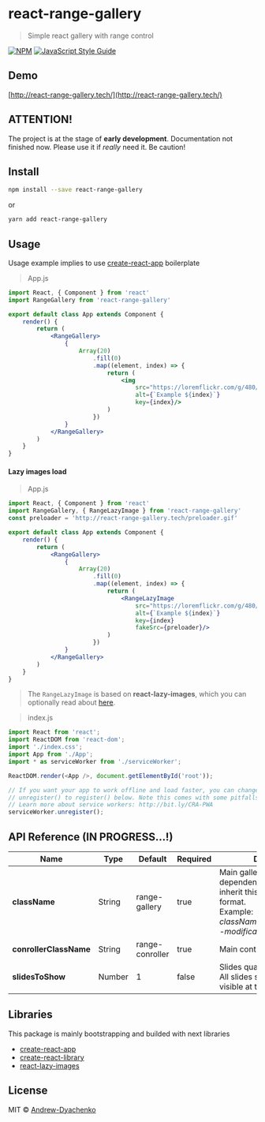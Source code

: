 # react-range-gallery

> Simple react gallery with range control

[![NPM](https://img.shields.io/npm/v/react-range-gallery.svg)](https://www.npmjs.com/package/react-range-gallery) [![JavaScript Style Guide](https://img.shields.io/badge/code_style-standard-brightgreen.svg)](https://standardjs.com)

## Demo
[http://react-range-gallery.tech/](http://react-range-gallery.tech/)

## ATTENTION!
The project is at the stage of **early development**. Documentation not finished now. Please use it if *really* need it. Be caution!

## Install

```bash
npm install --save react-range-gallery
```

or

```bash
yarn add react-range-gallery
```

## Usage
Usage example implies to use [create-react-app](https://facebook.github.io/create-react-app/) boilerplate
> App.js
```jsx
import React, { Component } from 'react'
import RangeGallery from 'react-range-gallery'

export default class App extends Component {
    render() {
        return (
            <RangeGallery>
                {
                    Array(20)
                        .fill(0)
                        .map((element, index) => {
                            return (
                                <img
                                    src="https://loremflickr.com/g/480/480/owl/all"
                                    alt={`Example ${index}`}
                                    key={index}/>
                            )
                        })
                }
            </RangeGallery>
        )
    }
}
```

#### Lazy images load
> App.js
```jsx
import React, { Component } from 'react'
import RangeGallery, { RangeLazyImage } from 'react-range-gallery'
const preloader = 'http://react-range-gallery.tech/preloader.gif'

export default class App extends Component {
    render() {
        return (
            <RangeGallery>
                {
                    Array(20)
                        .fill(0)
                        .map((element, index) => {
                            return (
                                <RangeLazyImage
                                    src="https://loremflickr.com/g/480/480/owl/all"
                                    alt={`Example ${index}`}
                                    key={index}
                                    fakeSrc={preloader}/>
                            )
                        })
                }
            </RangeGallery>
        )
    }
}
```
> The `RangeLazyImage` is based on **react-lazy-images**, which you can optionally read about [here](https://github.com/fpapado/react-lazy-images).

>index.js
```js
import React from 'react';
import ReactDOM from 'react-dom';
import './index.css';
import App from './App';
import * as serviceWorker from './serviceWorker';

ReactDOM.render(<App />, document.getElementById('root'));

// If you want your app to work offline and load faster, you can change
// unregister() to register() below. Note this comes with some pitfalls.
// Learn more about service workers: http://bit.ly/CRA-PWA
serviceWorker.unregister();
```

## API Reference (IN PROGRESS...!)

| Name                   | Type   | Default         | Required | Description                                                                                                                                                               |
|------------------------|--------|-----------------|----------|---------------------------------------------------------------------------------------------------------------------------------------------------------------------------|
| **className**          | String | range-gallery   | true     | Main gallery class. Sub dependent components will inherit this class in [BEM](https://en.bem.info/) style format.<br/> Example: *className="block__element--modificator"* |
| **conrollerClassName** | String | range-conroller | true     | Main controller class                                                                                                                                                     |
| **slidesToShow**       | Number | 1               | false    | Slides quantity in group.<br/> All slides separating to groups visible at the moment                                                                                      |

## Libraries
This package is mainly bootstrapping and builded with next libraries
- [create-react-app](https://github.com/facebook/create-react-app)
- [create-react-library](https://github.com/transitive-bullshit/create-react-library)
- [react-lazy-images](https://github.com/fpapado/react-lazy-images)

## License

MIT © [Andrew-Dyachenko](https://github.com/Andrew-Dyachenko)
